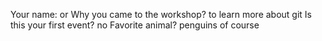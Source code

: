 Your name: or
Why you came to the workshop? to learn more about git
Is this your first event? no
Favorite animal? penguins of course
